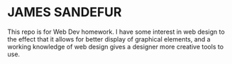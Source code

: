 # JAMES SANDEFUR
This repo is for Web Dev homework.
I have some interest in web design to the effect that it allows for better
display of graphical elements, and a working knowledge of web design gives a
designer more creative tools to use.
